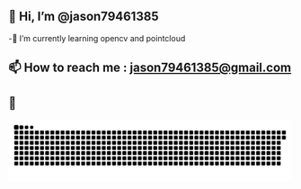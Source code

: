 ## 👋 Hi, I’m @jason79461385
-🌱 I’m currently learning opencv and pointcloud
## 📫 How to reach me : jason79461385@gmail.com

<!---
jason79461385/jason79461385 is a ✨ special ✨ repository because its `README.md` (this file) appears on your GitHub profile.
You can click the Preview link to take a look at your changes.
--->
## 🐍
<p align="center">
    <img src="https://raw.githubusercontent.com/sleepymalc/sleepymalc/output/github-contribution-grid-snake.svg" />
</p>
